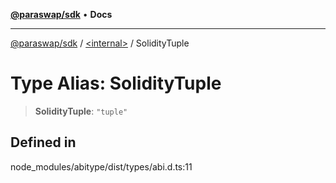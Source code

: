 [**@paraswap/sdk**](../../README.md) • **Docs**

***

[@paraswap/sdk](../../globals.md) / [\<internal\>](../README.md) / SolidityTuple

# Type Alias: SolidityTuple

> **SolidityTuple**: `"tuple"`

## Defined in

node\_modules/abitype/dist/types/abi.d.ts:11
